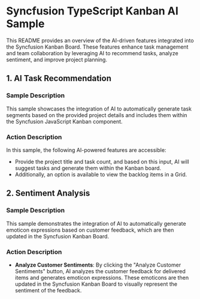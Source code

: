 # Syncfusion TypeScript Kanban AI Sample

This README provides an overview of the AI-driven features integrated into the Syncfusion Kanban Board. These features enhance task management and team collaboration by leveraging AI to recommend tasks, analyze sentiment, and improve project planning.

## 1. AI Task Recommendation

### Sample Description

This sample showcases the integration of AI to automatically generate task segments based on the provided project details and includes them within the Syncfusion JavaScript Kanban component.

### Action Description

In this sample, the following AI-powered features are accessible:

- Provide the project title and task count, and based on this input, AI will suggest tasks and generate them within the Kanban board.
- Additionally, an option is available to view the backlog items in a Grid.

## 2. Sentiment Analysis

### Sample Description

This sample demonstrates the integration of AI to automatically generate emoticon expressions based on customer feedback, which are then updated in the Syncfusion Kanban Board.

### Action Description

- **Analyze Customer Sentiments**: By clicking the "Analyze Customer Sentiments" button, AI analyzes the customer feedback for delivered items and generates emoticon expressions. These emoticons are then updated in the Syncfusion Kanban Board to visually represent the sentiment of the feedback.


